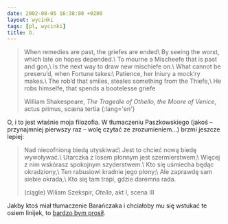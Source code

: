 ```yaml
---
date: 2002-08-05 16:38:08 +0200
layout: wycinki
tags: [pl, wycinki]
title: O.
---
```


> When remedies are past, the griefes are ended\\
> By seeing the worst, which late on hopes depended.\\
> To mourne a Mischeefe that is past and gon,\\
> Is the next way to draw new mischiefe on.\\
> What cannot be preseru’d, when Fortune takes:\\
> Patience, her Iniury a mock’ry makes.\\
> The rob’d that smiles, steales something from the Thiefe,\\
> He robs himselfe, that spends a bootelesse griefe
>
> William Shakespeare, <cite>The Tragedie of Othello, the Moore of Venice</cite>, actus primus, scæna tertia
{:lang='en'}

O, i to jest właśnie moja filozofia. W tłumaczeniu Paszkowskiego (jakoś – przynajmniej pierwszy raz – wolę czytać ze zrozumieniem…) brzmi jeszcze lepiej:

> Nad niecofnioną biedą utyskiwać\\
> Jest to chcieć nową biedę wywoływać.\\
> Utarczka z losem płonnym jest szermierstwem;\\
> Więcej z nim wskórasz spokojnym szyderstwem.\\
> Kto się uśmiecha będąc okradziony,\\
> Ten rabusiowi kradnie jego plony;\\
> Ale zaprawdę sam siebie okrada,\\
> Kto się tam trapi, gdzie daremna rada.
>
> (ciągle) Wiliam Szekspir, <cite>Otello</cite>, akt I, scena III

Jakby ktoś miał tłumaczenie Barańczaka i chciałoby mu się wstukać te osiem linijek, to [bardzo bym prosił](/about 'skrzynka kontaktowa').

